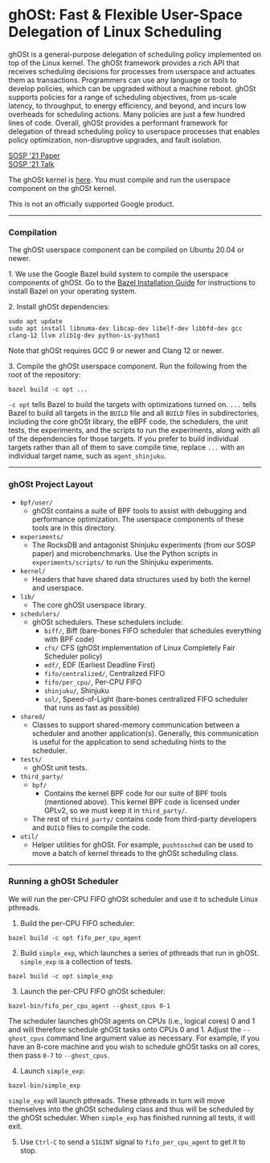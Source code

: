 # ghOSt: Fast &amp; Flexible User-Space Delegation of Linux Scheduling

ghOSt is a general-purpose delegation of scheduling policy implemented on top of
the Linux kernel. The ghOSt framework provides a rich API that receives
scheduling decisions for processes from userspace and actuates them as
transactions. Programmers can use any language or tools to develop policies,
which can be upgraded without a machine reboot. ghOSt supports policies for a
range of scheduling objectives, from µs-scale latency, to throughput, to energy
efficiency, and beyond, and incurs low overheads for scheduling actions. Many
policies are just a few hundred lines of code. Overall, ghOSt provides a
performant framework for delegation of thread scheduling policy to userspace
processes that enables policy optimization, non-disruptive upgrades, and fault
isolation.

[SOSP '21 Paper](https://dl.acm.org/doi/10.1145/3477132.3483542)\
[SOSP '21 Talk](https://youtu.be/j4ABe4dsbIY)

The ghOSt kernel is [here](https://www.github.com/google/ghost-kernel). You must
compile and run the userspace component on the ghOSt kernel.

This is not an officially supported Google product.

---

### Compilation

The ghOSt userspace component can be compiled on Ubuntu 20.04 or newer.

1\. We use the Google Bazel build system to compile the userspace components of
ghOSt. Go to the
[Bazel Installation Guide](https://docs.bazel.build/versions/main/install.html)
for instructions to install Bazel on your operating system.

2\. Install ghOSt dependencies:

```
sudo apt update
sudo apt install libnuma-dev libcap-dev libelf-dev libbfd-dev gcc clang-12 llvm zlib1g-dev python-is-python3
```

Note that ghOSt requires GCC 9 or newer and Clang 12 or newer.

3\. Compile the ghOSt userspace component. Run the following from the root of
the repository:

```
bazel build -c opt ...
```

`-c opt` tells Bazel to build the targets with optimizations turned on. `...`
tells Bazel to build all targets in the `BUILD` file and all `BUILD` files in
subdirectories, including the core ghOSt library, the eBPF code, the schedulers,
the unit tests, the experiments, and the scripts to run the experiments, along
with all of the dependencies for those targets. If you prefer to build
individual targets rather than all of them to save compile time, replace `...`
with an individual target name, such as `agent_shinjuku`.

---

### ghOSt Project Layout

- `bpf/user/`
  - ghOSt contains a suite of BPF tools to assist with debugging and performance
    optimization. The userspace components of these tools are in this directory.
- `experiments/`
  - The RocksDB and antagonist Shinjuku experiments (from our SOSP paper) and
    microbenchmarks. Use the Python scripts in `experiments/scripts/` to run the
    Shinjuku experiments.
- `kernel/`
  - Headers that have shared data structures used by both the kernel and
    userspace.
- `lib/`
  - The core ghOSt userspace library.
- `schedulers/`
  - ghOSt schedulers. These schedulers include:
    - `biff/`, Biff (bare-bones FIFO scheduler that schedules everything with
      BPF code)
    - `cfs/` CFS (ghOSt implementation of Linux Completely Fair Scheduler
      policy)
    - `edf/`, EDF (Earliest Deadline First)
    - `fifo/centralized/`, Centralized FIFO
    - `fifo/per_cpu/`, Per-CPU FIFO
    - `shinjuku/`, Shinjuku
    - `sol/`, Speed-of-Light (bare-bones centralized FIFO scheduler that runs as
      fast as possible)
- `shared/`
  - Classes to support shared-memory communication between a scheduler and
    another application(s). Generally, this communication is useful for the
    application to send scheduling hints to the scheduler.
- `tests/`
  - ghOSt unit tests.
- `third_party/`
  - `bpf/`
    - Contains the kernel BPF code for our suite of BPF tools (mentioned above).
      This kernel BPF code is licensed under GPLv2, so we must keep it in
      `third_party/`.
  - The rest of `third_party/` contains code from third-party developers and
    `BUILD` files to compile the code.
- `util/`
  -  Helper utilities for ghOSt. For example, `pushtosched` can be used to move
     a batch of kernel threads to the ghOSt scheduling class.

---

### Running a ghOSt Scheduler

We will run the per-CPU FIFO ghOSt scheduler and use it to schedule Linux
pthreads.

1. Build the per-CPU FIFO scheduler:
```
bazel build -c opt fifo_per_cpu_agent
```

2. Build `simple_exp`, which launches a series of pthreads that run in ghOSt.
`simple_exp` is a collection of tests.
```
bazel build -c opt simple_exp
```

3. Launch the per-CPU FIFO ghOSt scheduler:
```
bazel-bin/fifo_per_cpu_agent --ghost_cpus 0-1
```
The scheduler launches ghOSt agents on CPUs (i.e., logical cores) 0 and 1 and
will therefore schedule ghOSt tasks onto CPUs 0 and 1. Adjust the `--ghost_cpus`
command line argument value as necessary. For example, if you have an 8-core
machine and you wish to schedule ghOSt tasks on all cores, then pass `0-7` to
`--ghost_cpus`.

4. Launch `simple_exp`:
```
bazel-bin/simple_exp
```
`simple_exp` will launch pthreads. These pthreads in turn will move themselves
into the ghOSt scheduling class and thus will be scheduled by the ghOSt
scheduler. When `simple_exp` has finished running all tests, it will exit.

5. Use `Ctrl-C` to send a `SIGINT` signal to `fifo_per_cpu_agent` to get it to
stop.
